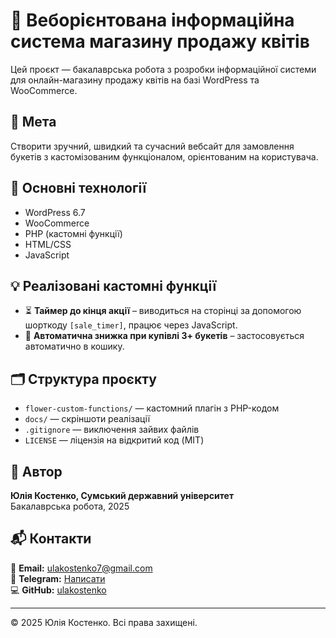 # 🌸 Веборієнтована інформаційна система магазину продажу квітів

Цей проєкт — бакалаврська робота з розробки інформаційної системи для онлайн-магазину продажу квітів на базі WordPress та WooCommerce.

## 🎯 Мета
Створити зручний, швидкий та сучасний вебсайт для замовлення букетів з кастомізованим функціоналом, орієнтованим на користувача.

## 🔧 Основні технології
- WordPress 6.7
- WooCommerce
- PHP (кастомні функції)
- HTML/CSS
- JavaScript

## 💡 Реалізовані кастомні функції
- ⏳ **Таймер до кінця акції** – виводиться на сторінці за допомогою шорткоду `[sale_timer]`, працює через JavaScript.
- 💐 **Автоматична знижка при купівлі 3+ букетів** – застосовується автоматично в кошику.

## 🗂️ Структура проєкту
- `flower-custom-functions/` — кастомний плагін з PHP-кодом
- `docs/` — скріншоти реалізації
- `.gitignore` — виключення зайвих файлів
- `LICENSE` — ліцензія на відкритий код (MIT)

## 👤 Автор
**Юлія Костенко, Сумський державний університет**  
Бакалаврська робота, 2025

## 📬 Контакти

📧 **Email:** [ulakostenko7@gmail.com](mailto:ulakostenko7@gmail.com)  
💬 **Telegram:** [Написати](https://t.me/ulakostenko)  
💻 **GitHub:** [ulakostenko](https://github.com/ulakostenko)

---

© 2025 Юлія Костенко. Всі права захищені. 